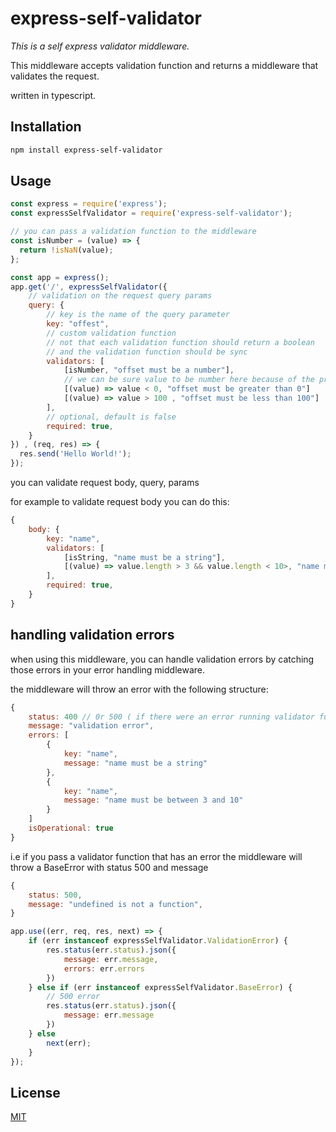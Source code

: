 # express-self-validator

_This is a self express validator middleware._


This middleware accepts validation function and returns a middleware that validates the request.

written in typescript.

## Installation

```bash
npm install express-self-validator
```


## Usage

```javascript
const express = require('express');
const expressSelfValidator = require('express-self-validator');

// you can pass a validation function to the middleware
const isNumber = (value) => {
  return !isNaN(value);
};

const app = express();
app.get('/', expressSelfValidator({
    // validation on the request query params
    query: {
        // key is the name of the query parameter
        key: "offest",
        // custom validation function
        // not that each validation function should return a boolean
        // and the validation function should be sync
        validators: [
            [isNumber, "offset must be a number"],
            // we can be sure value to be number here because of the previous validation
            [(value) => value < 0, "offset must be greater than 0"]
            [(value) => value > 100 , "offset must be less than 100"]
        ],
        // optional, default is false
        required: true,
    }
}) , (req, res) => {
  res.send('Hello World!');
});
```
you can validate request body, query, params


for example to validate request body you can do this:

```javascript
{
    body: {
        key: "name",
        validators: [
            [isString, "name must be a string"],
            [(value) => value.length > 3 && value.length < 10>, "name must be between 3 and 10"],
        ],
        required: true,
    }
}
```
## handling validation errors
    
when using this middleware, you can handle validation errors by catching those errors in your error handling middleware.

the middleware will throw an error with the following structure:

```javascript
{
    status: 400 // 0r 500 ( if there were an error running validator functions) , depends on the error
    message: "validation error",
    errors: [
        {
            key: "name",
            message: "name must be a string"
        },
        {
            key: "name",
            message: "name must be between 3 and 10"
        }
    ]
    isOperational: true
}
```
i.e if you pass a validator function that has an error the middleware will throw a BaseError with status 500 and message 
```javascript
{
    status: 500,
    message: "undefined is not a function",
}
```

```javascript
app.use((err, req, res, next) => {
    if (err instanceof expressSelfValidator.ValidationError) {
        res.status(err.status).json({
            message: err.message,
            errors: err.errors
        })
    } else if (err instanceof expressSelfValidator.BaseError) {
        // 500 error
        res.status(err.status).json({
            message: err.message
        })
    } else
        next(err);
    }
});
```


## License
[MIT](https://choosealicense.com/licenses/mit/)